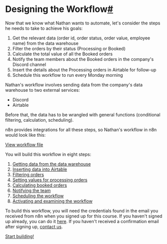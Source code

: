 [](https://github.com/n8n-io/n8n-docs/edit/main/docs/courses/level-one/chapter-4.md "Edit this page")

# Designing the Workflow[#](#designing-the-workflow "Permanent link")

Now that we know what Nathan wants to automate, let's consider the steps he needs to take to achieve his goals:

1.  Get the relevant data (order id, order status, order value, employee name) from the data warehouse
2.  Filter the orders by their status (Processing or Booked)
3.  Calculate the total value of all the Booked orders
4.  Notify the team members about the Booked orders in the company's Discord channel
5.  Insert the details about the Processing orders in Airtable for follow-up
6.  Schedule this workflow to run every Monday morning

Nathan's workflow involves sending data from the company's data warehouse to two external services:

*   Discord
*   Airtable

Before that, the data has to be wrangled with general functions (conditional filtering, calculation, scheduling).

n8n provides integrations for all these steps, so Nathan's workflow in n8n would look like this:

[View workflow file](/_workflows//courses/level-one/finished.json)

You will build this workflow in eight steps:

1.  [Getting data from the data warehouse](../chapter-5/chapter-5.1/)
2.  [Inserting data into Airtable](../chapter-5/chapter-5.2/)
3.  [Filtering orders](../chapter-5/chapter-5.3/)
4.  [Setting values for processing orders](../chapter-5/chapter-5.4/)
5.  [Calculating booked orders](../chapter-5/chapter-5.5/)
6.  [Notifying the team](../chapter-5/chapter-5.6/)
7.  [Scheduling the workflow](../chapter-5/chapter-5.7/)
8.  [Activating and examining the workflow](../chapter-5/chapter-5.8/)

To build this workflow, you will need the credentials found in the email you received from n8n when you signed up for this course. If you haven't signed up already, you can do it [here](https://n8n-community.typeform.com/to/PDEMrevI?typeform-source=127.0.0.1). If you haven't received a confirmation email after signing up, [contact us](mailto:help@n8n.io).

[Start building!](../chapter-5/chapter-5.1/)
